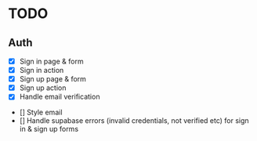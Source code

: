 # TODO

## Auth

- [x] Sign in page & form
- [x] Sign in action
- [x] Sign up page & form
- [x] Sign up action
- [x] Handle email verification
- [] Style email
- [] Handle supabase errors (invalid credentials, not verified etc) for sign in & sign up forms
